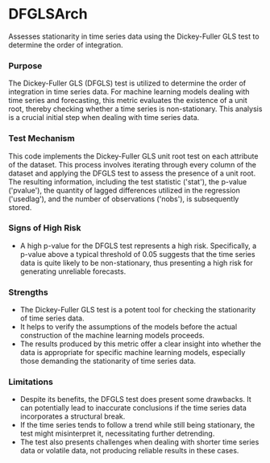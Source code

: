 # DFGLSArch

Assesses stationarity in time series data using the Dickey-Fuller GLS test to determine the order of integration.

### Purpose

The Dickey-Fuller GLS (DFGLS) test is utilized to determine the order of integration in time series data. For
machine learning models dealing with time series and forecasting, this metric evaluates the existence of a unit
root, thereby checking whether a time series is non-stationary. This analysis is a crucial initial step when
dealing with time series data.

### Test Mechanism

This code implements the Dickey-Fuller GLS unit root test on each attribute of the dataset. This process involves
iterating through every column of the dataset and applying the DFGLS test to assess the presence of a unit root.
The resulting information, including the test statistic ('stat'), the p-value ('pvalue'), the quantity of lagged
differences utilized in the regression ('usedlag'), and the number of observations ('nobs'), is subsequently stored.

### Signs of High Risk

- A high p-value for the DFGLS test represents a high risk. Specifically, a p-value above a typical threshold of
0.05 suggests that the time series data is quite likely to be non-stationary, thus presenting a high risk for
generating unreliable forecasts.

### Strengths

- The Dickey-Fuller GLS test is a potent tool for checking the stationarity of time series data.
- It helps to verify the assumptions of the models before the actual construction of the machine learning models
proceeds.
- The results produced by this metric offer a clear insight into whether the data is appropriate for specific
machine learning models, especially those demanding the stationarity of time series data.

### Limitations

- Despite its benefits, the DFGLS test does present some drawbacks. It can potentially lead to inaccurate
conclusions if the time series data incorporates a structural break.
- If the time series tends to follow a trend while still being stationary, the test might misinterpret it,
necessitating further detrending.
- The test also presents challenges when dealing with shorter time series data or volatile data, not producing
reliable results in these cases.